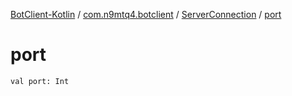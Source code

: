 [BotClient-Kotlin](../../index.md) / [com.n9mtq4.botclient](../index.md) / [ServerConnection](index.md) / [port](.)


# port

`val port: Int`



